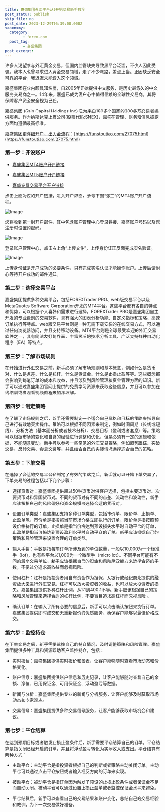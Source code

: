 ```yaml
---
title: 嘉盛集团外汇平台从0开始交易新手教程
post_status: publish
skip_file: no
post_date: 2023-12-29T06:39:00.000Z
taxonomy:
  category:
        - forex-com
  post_tag:
        - 嘉盛集团
post_excerpt: 
---
```

许多人渴望参与外汇黄金交易，但国内监管缺失导致黑平台泛滥，不少人因此受骗。我本人也曾寻求进入黄金交易领域，走了不少弯路，差点上当。正因缺乏安全可靠的平台，我迟迟未能踏入这个领域。

嘉盛集团在业内颇具知名度，自2005年开始提供中文服务，是历史最悠久的中文服务交易商之一。14年来，嘉盛已成为客户心中值得信赖的全球性交易商，其将保障客户资金安全视为己任。

嘉盛集团 (Gain Capital Holdings Inc) 已为来自180多个国家的200多万交易者提供服务。作为纳斯达克上市公司(股票代码:SNEX)，嘉盛在管理、财务和信息披露方面均遵循最高标准。

[嘉盛集团更详细开户，出入金流程](https://funstoutiao.com/27075.html)：[https://funstoutiao.com/27075.html](https://funstoutiao.com/27075.html)

### 第一步：开设账户

* [嘉盛集团MT4账户开户链接](https://s.ssgg.net/jsmt4)

* [嘉盛集团MT5账户开户链接](https://s.ssgg.net/jsmt5)

* [嘉盛专属交易平台开户链接](https://s.ssgg.net/js)

点击上面对应的开户链接，进入开户界面，参考下图“张三”的MT4账户开户流程。

![Image](https://prod-files-secure.s3.us-west-2.amazonaws.com/39ed1227-6d7d-4570-be36-9ccd4a2c4241/7a167aea-686b-400d-af59-4e18eb607a40/640.png?X-Amz-Algorithm=AWS4-HMAC-SHA256&X-Amz-Content-Sha256=UNSIGNED-PAYLOAD&X-Amz-Credential=ASIAZI2LB4663JAPOS2F%2F20250430%2Fus-west-2%2Fs3%2Faws4_request&X-Amz-Date=20250430T041308Z&X-Amz-Expires=3600&X-Amz-Security-Token=IQoJb3JpZ2luX2VjEAQaCXVzLXdlc3QtMiJGMEQCIGWGeb1rpw4wdfpddSLADJCLowrLZaDuxlYOxRPke2VsAiBccRbUGzVGq5P1zN%2BE5HRWlFbUT4ljLVL%2FJS3jC5aMuiqIBAid%2F%2F%2F%2F%2F%2F%2F%2F%2F%2F8BEAAaDDYzNzQyMzE4MzgwNSIM1P05Rg44I1iiixjLKtwDSaOLuMfyylYQTjsEmQdYuqMJlP6Ow4BWEaHEeUMld6R7LJmdU58iYOTzudtQfxeYobSFyeI2aKgYco1RiR61GU73Td8UyH5tZdvLWbUlSAt%2BYcpbPuwxqKdhOS3uNC1aA66tUKNeZrRuQXxzQxTnWiq5bqimDe2ySkoipl9huoIXj91xs3XkjE5KuBcmNBu4ufbOIbAg5ZACraMCYMzDytprVYp7Aai45VtysV3sCf30sOHAS28iKYymMq13qJzNVyuEsRcS6CodpZhPttId8guvcGrsWA0TNZWkVGNV265mes78AzLI5uR1bi%2B49a5ZKoAHTv2D4fNXA1HGerP0XLyF9g2YXB2TkExqpPx1hUytRPHSyIngNPznx%2FEQZy3eOAhweGInpnBQ3PLhooN2XlmXvru0%2FUqOC7nhB1WnpYqmAnSys9kmrNh4druozRrdM31HwpJ8CkhzVT%2FOftagkPdxFD7Lf7AdMyOsAo%2FRWsMFic6LtFua7R3VIw9V6cIMOAWNjwyk%2F%2FEbiszzCmCvwTGvSYTtUSwyonuSrbsmwKkQgowa40IPoQZ405LJUkGxbdr%2BUI%2F9p4CGsOqk49BPcg%2Fv8ZL9bcmvaCzgQ2cW8eFHtEe9Cm%2FvENxsPHsw8L3GwAY6pgHg8iF9M3Bf%2BWwL5rScBya%2BVFTmiWJ%2F2pxXTd6vPla2paFGQ2aGHW60EmnTt0%2Fq3mJ9oPUI%2Bkn%2Bq4FjQntXVkUzsJFs8jEWrjzlTEQqpM4fBuQ9q%2BfQOCye7TkOogXV64uims3a%2BY4p1YzDbK2edhbq61zATKNwLSobkdh%2BXUWwWSIQrc1uSefNIX8KQhhyt8AvoeJd7Cnx7EFRSbgZ9CBGC%2F1dQDRb&X-Amz-Signature=f71645eaa416a09f35804d0deb31b287749fd533b29a39b31762a34bc0c6fb89&X-Amz-SignedHeaders=host&x-id=GetObject)

您将收到第一封开户邮件，其中包含账户管理中心登录链接、嘉盛账户号码以及您注册时设置的密码。

![Image](https://prod-files-secure.s3.us-west-2.amazonaws.com/39ed1227-6d7d-4570-be36-9ccd4a2c4241/eaa1c6b3-2877-4284-a0e1-530e222c27fb/image.png?X-Amz-Algorithm=AWS4-HMAC-SHA256&X-Amz-Content-Sha256=UNSIGNED-PAYLOAD&X-Amz-Credential=ASIAZI2LB4663JAPOS2F%2F20250430%2Fus-west-2%2Fs3%2Faws4_request&X-Amz-Date=20250430T041308Z&X-Amz-Expires=3600&X-Amz-Security-Token=IQoJb3JpZ2luX2VjEAQaCXVzLXdlc3QtMiJGMEQCIGWGeb1rpw4wdfpddSLADJCLowrLZaDuxlYOxRPke2VsAiBccRbUGzVGq5P1zN%2BE5HRWlFbUT4ljLVL%2FJS3jC5aMuiqIBAid%2F%2F%2F%2F%2F%2F%2F%2F%2F%2F8BEAAaDDYzNzQyMzE4MzgwNSIM1P05Rg44I1iiixjLKtwDSaOLuMfyylYQTjsEmQdYuqMJlP6Ow4BWEaHEeUMld6R7LJmdU58iYOTzudtQfxeYobSFyeI2aKgYco1RiR61GU73Td8UyH5tZdvLWbUlSAt%2BYcpbPuwxqKdhOS3uNC1aA66tUKNeZrRuQXxzQxTnWiq5bqimDe2ySkoipl9huoIXj91xs3XkjE5KuBcmNBu4ufbOIbAg5ZACraMCYMzDytprVYp7Aai45VtysV3sCf30sOHAS28iKYymMq13qJzNVyuEsRcS6CodpZhPttId8guvcGrsWA0TNZWkVGNV265mes78AzLI5uR1bi%2B49a5ZKoAHTv2D4fNXA1HGerP0XLyF9g2YXB2TkExqpPx1hUytRPHSyIngNPznx%2FEQZy3eOAhweGInpnBQ3PLhooN2XlmXvru0%2FUqOC7nhB1WnpYqmAnSys9kmrNh4druozRrdM31HwpJ8CkhzVT%2FOftagkPdxFD7Lf7AdMyOsAo%2FRWsMFic6LtFua7R3VIw9V6cIMOAWNjwyk%2F%2FEbiszzCmCvwTGvSYTtUSwyonuSrbsmwKkQgowa40IPoQZ405LJUkGxbdr%2BUI%2F9p4CGsOqk49BPcg%2Fv8ZL9bcmvaCzgQ2cW8eFHtEe9Cm%2FvENxsPHsw8L3GwAY6pgHg8iF9M3Bf%2BWwL5rScBya%2BVFTmiWJ%2F2pxXTd6vPla2paFGQ2aGHW60EmnTt0%2Fq3mJ9oPUI%2Bkn%2Bq4FjQntXVkUzsJFs8jEWrjzlTEQqpM4fBuQ9q%2BfQOCye7TkOogXV64uims3a%2BY4p1YzDbK2edhbq61zATKNwLSobkdh%2BXUWwWSIQrc1uSefNIX8KQhhyt8AvoeJd7Cnx7EFRSbgZ9CBGC%2F1dQDRb&X-Amz-Signature=ebda98a94564a698d20048aa7d42e7d9ccb3e5d014708d706d21bc144f333b5c&X-Amz-SignedHeaders=host&x-id=GetObject)

登录账户管理中心，点击右上角“上传文件”，上传身份证正反面完成实名验证。

![Image](https://prod-files-secure.s3.us-west-2.amazonaws.com/39ed1227-6d7d-4570-be36-9ccd4a2c4241/54090639-09fc-46b4-a135-e0289f707147/image.png?X-Amz-Algorithm=AWS4-HMAC-SHA256&X-Amz-Content-Sha256=UNSIGNED-PAYLOAD&X-Amz-Credential=ASIAZI2LB4663JAPOS2F%2F20250430%2Fus-west-2%2Fs3%2Faws4_request&X-Amz-Date=20250430T041308Z&X-Amz-Expires=3600&X-Amz-Security-Token=IQoJb3JpZ2luX2VjEAQaCXVzLXdlc3QtMiJGMEQCIGWGeb1rpw4wdfpddSLADJCLowrLZaDuxlYOxRPke2VsAiBccRbUGzVGq5P1zN%2BE5HRWlFbUT4ljLVL%2FJS3jC5aMuiqIBAid%2F%2F%2F%2F%2F%2F%2F%2F%2F%2F8BEAAaDDYzNzQyMzE4MzgwNSIM1P05Rg44I1iiixjLKtwDSaOLuMfyylYQTjsEmQdYuqMJlP6Ow4BWEaHEeUMld6R7LJmdU58iYOTzudtQfxeYobSFyeI2aKgYco1RiR61GU73Td8UyH5tZdvLWbUlSAt%2BYcpbPuwxqKdhOS3uNC1aA66tUKNeZrRuQXxzQxTnWiq5bqimDe2ySkoipl9huoIXj91xs3XkjE5KuBcmNBu4ufbOIbAg5ZACraMCYMzDytprVYp7Aai45VtysV3sCf30sOHAS28iKYymMq13qJzNVyuEsRcS6CodpZhPttId8guvcGrsWA0TNZWkVGNV265mes78AzLI5uR1bi%2B49a5ZKoAHTv2D4fNXA1HGerP0XLyF9g2YXB2TkExqpPx1hUytRPHSyIngNPznx%2FEQZy3eOAhweGInpnBQ3PLhooN2XlmXvru0%2FUqOC7nhB1WnpYqmAnSys9kmrNh4druozRrdM31HwpJ8CkhzVT%2FOftagkPdxFD7Lf7AdMyOsAo%2FRWsMFic6LtFua7R3VIw9V6cIMOAWNjwyk%2F%2FEbiszzCmCvwTGvSYTtUSwyonuSrbsmwKkQgowa40IPoQZ405LJUkGxbdr%2BUI%2F9p4CGsOqk49BPcg%2Fv8ZL9bcmvaCzgQ2cW8eFHtEe9Cm%2FvENxsPHsw8L3GwAY6pgHg8iF9M3Bf%2BWwL5rScBya%2BVFTmiWJ%2F2pxXTd6vPla2paFGQ2aGHW60EmnTt0%2Fq3mJ9oPUI%2Bkn%2Bq4FjQntXVkUzsJFs8jEWrjzlTEQqpM4fBuQ9q%2BfQOCye7TkOogXV64uims3a%2BY4p1YzDbK2edhbq61zATKNwLSobkdh%2BXUWwWSIQrc1uSefNIX8KQhhyt8AvoeJd7Cnx7EFRSbgZ9CBGC%2F1dQDRb&X-Amz-Signature=771c955e75d7d29ed0d1c7d347c12f06f62a90177bbfcef4a9dc9027283f9c8e&X-Amz-SignedHeaders=host&x-id=GetObject)

上传身份证是开户成功的必要条件，只有完成实名认证才能操作账户。上传后请耐心等待开户成功的邮件通知。

### 第二步：选择交易平台

嘉盛集团提供多种交易平台，包括FOREXTrader PRO、web版交易平台以及MetaQuotes Software Corporation开发的MT4平台。这些平台都有各自的特点和优势，可以根据个人喜好和需求进行选择。FOREXTrader PRO是嘉盛集团自主开发的专业级别的交易软件，具有强大的图表分析功能、自定义指标和策略、高速订单执行等特点。web版交易平台则是一种无需下载安装的在线交易方式，可以通过任何浏览器访问，并且支持移动设备。MT4平台则是全球最受欢迎的外汇交易软件之一，具有简洁友好的界面、丰富灵活的技术分析工具、广泛支持各种自动化程序（EA）等特点。

### 第三步：了解市场规则

在开始进行外汇交易之前，新手必须了解市场规则和基本概念，例如什么是货币对、什么是点差、什么是杠杆、什么是保证金、什么是止损止盈等等。这些概念都会影响到每笔订单的成本和收益，并且涉及到风险管理和资金管理方面的知识。新手可以通过嘉盛集团官网上提供的免费学习资源来获取这些信息，并且可以参加在线培训或者观看视频教程来加深理解。

### 第四步：制定策略

在了解了市场规则之后，新手还需要制定一个适合自己风格和目标的策略来指导自己进行有效地买卖操作。策略可以根据不同因素来制定，例如时间周期（长线或短线）、分析方法（基本面分析或者技术分析）、交易目标（盈利或者套息）等。策略可以根据市场的变化和自身的经验进行调整和优化，但是必须有一定的逻辑和依据，不能随意变动。新手可以参考一些常见的外汇交易策略，例如趋势跟踪、突破交易、反转交易、套息交易等，并且结合自己的实际情况选择适合自己的策略。

### 第五步：下单交易

在选择了合适的交易平台和制定了有效的策略之后，新手就可以开始下单交易了。下单交易的过程包括以下几个步骤：

* 选择货币对：嘉盛集团提供超过50种货币对供客户选择，包括主要货币对、次要货币对和异国货币对。不同的货币对有不同的点差、流动性和波动性，新手应该根据自己的风险偏好和资金规模来选择合适的货币对。

* 设置订单类型：嘉盛集团支持多种订单类型，包括市价单、限价单、止损单、止盈单等。市价单是指按照当前市场价格立即执行的订单，限价单是指按照预设价格执行的订单，止损单是指当价格达到预设损失水平时自动平仓的订单，止盈单是指当价格达到预设盈利水平时自动平仓的订单。新手应该根据自己的策略和风险管理来设置合理的订单类型。

* 输入手数：手数是指每笔订单所涉及到的单位数量，一般以10,000为一个标准手（lot），也有些平台以1,000为一个微型手（micro lot）。不同平台可能有不同的最小交易单位，新手应该根据自己的资金和风险承受能力来选择合适的手数，不要过分追求高收益而忽视风险。

* 使用杠杆：杠杆是指投资者用自有资金作为担保，从银行或经纪商处提供的融资放大来进行外汇交易。杠杆可以放大投资者的收益，也可以放大投资者的损失。嘉盛集团提供多种杠杆比例，从1:1到400:1不等。新手应该根据自己的策略和风险管理来选择合适的杠杆比例，不要盲目追求高杠杆而忽视风险 。

* 确认订单：在输入了所有必要的信息后，新手可以点击确认按钮来执行订单。嘉盛集团提供即时成交和无重新报价的优质服务，确保客户能够以最佳价格成交。

### 第六步：监控持仓

在下单交易之后，新手需要监控自己的持仓情况，及时调整策略和风险管理。嘉盛集团提供多种工具和资源帮助客户监控持仓，包括：

* 实时报价：嘉盛集团提供实时报价和图表，让客户能够随时查看市场动态和价格变化。

* 账户信息：嘉盛集团提供账户信息和历史记录，让客户能够随时查看自己的余额、净值、已用保证金、可用保证金、浮动盈亏等数据。

* 新闻与分析：嘉盛集团提供专业的新闻与分析服务，让客户能够及时获取市场动态和专家观点。

* 交易信号：嘉盛集团提供多种交易信号服务，让客户能够获取市场机会和建议。

### 第七步：平仓结算

在达到预期目标或者触发止损止盈条件后，新手需要平仓结算自己的订单。平仓结算是指关闭已经开启的订单，并且将浮动盈亏转化为实际收入或支出。平仓结算有两种方式：

* 主动平仓：主动平仓是指投资者根据自己的判断或者策略主动关闭订单。主动平仓可以通过点击平仓按钮或者输入相反方向的订单来实现。

* 被动平仓：被动平仓是指订单因为触发了预设的止损止盈条件或者保证金不足而自动关闭。被动平仓可以通过设置止损止盈单或者监控保证金水平来避免。

* 平仓结算后，新手可以查看自己的交易结果和账户变化，总结自己的交易经验和教训，为下一次交易做好准备。